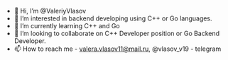 - 👋 Hi, I’m @ValeriyVlasov
- 👀 I’m interested in backend developing using C++ or Go languages.
- 🌱 I’m currently learning C++ and Go
- 💞️ I’m looking to collaborate on C++ Developer position or Go Backend Developer.
- 📫 How to reach me - valera.vlasov11@mail.ru, @vlasov_v19 - telegram

<!---
ValeryVlasov/ValeryVlasov is a ✨ special ✨ repository because its `README.md` (this file) appears on your GitHub profile.
You can click the Preview link to take a look at your changes.
--->
